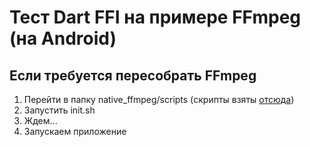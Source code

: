 # Тест Dart FFI на примере FFmpeg (на Android)

## Если требуется пересобрать FFmpeg
1) Перейти в папку native_ffmpeg/scripts (скрипты взяты [отсюда](https://github.com/Javernaut/ffmpeg-android-maker))
2) Запустить init.sh
3) Ждем...
4) Запускаем приложение